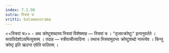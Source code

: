 ```yaml
---
index: 7.1.96
sutra: स्त्रियां च
vritti: balamanorama
---
```


<<स्त्रियां च>> - अथ क्रोष्टुशब्दस्य स्त्रियां विशेषमाह — स्त्रियां च । "तृज्वत्क्रोष्टुः" इत्यनुवर्तते । रूपातिदेशोऽयमित्युक्तम् । तदाह — स्त्रीवाचीत्यादिना । तथाच स्त्रियामुदन्तः क्रोष्टुशब्दो नास्त्येव । किन्तु क्रोष्टृ इति ऋदन्त एवेति फलितम् । 